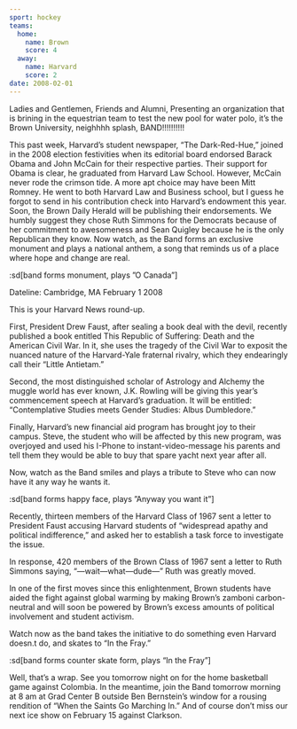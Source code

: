 ```yaml
---
sport: hockey
teams:
  home:
    name: Brown
    score: 4
  away:
    name: Harvard
    score: 2
date: 2008-02-01
---
```


Ladies and Gentlemen, Friends and Alumni, Presenting an organization that is brining in the equestrian team to test the new pool for water polo, it’s the Brown University, neighhhh splash, BAND!!!!!!!!!!

This past week, Harvard’s student newspaper, “The Dark-Red-Hue,” joined in the 2008 election festivities when its editorial board endorsed Barack Obama and John McCain for their respective parties. Their support for Obama is clear, he graduated from Harvard Law School. However, McCain never rode the crimson tide. A more apt choice may have been Mitt Romney. He went to both Harvard Law and Business school, but I guess he forgot to send in his contribution check into Harvard’s endowment this year. Soon, the Brown Daily Herald will be publishing their endorsements. We humbly suggest they chose Ruth Simmons for the Democrats because of her commitment to awesomeness and Sean Quigley because he is the only Republican they know. Now watch, as the Band forms an exclusive monument and plays a national anthem, a song that reminds us of a place where hope and change are real.

:sd[band forms monument, plays ”O Canada”]

Dateline: Cambridge, MA February 1 2008

This is your Harvard News round-up.

First, President Drew Faust, after sealing a book deal with the devil, recently published a book entitled This Republic of Suffering: Death and the American Civil War. In it, she uses the tragedy of the Civil War to exposit the nuanced nature of the Harvard-Yale fraternal rivalry, which they endearingly call their “Little Antietam.”

Second, the most distinguished scholar of Astrology and Alchemy the muggle world has ever known, J.K. Rowling will be giving this year’s commencement speech at Harvard’s graduation. It will be entitled: “Contemplative Studies meets Gender Studies: Albus Dumbledore.”

Finally, Harvard’s new financial aid program has brought joy to their campus. Steve, the student who will be affected by this new program, was overjoyed and used his I-Phone to instant-video-message his parents and tell them they would be able to buy that spare yacht next year after all.

Now, watch as the Band smiles and plays a tribute to Steve who can now have it any way he wants it.

:sd[band forms happy face, plays ”Anyway you want it”]

Recently, thirteen members of the Harvard Class of 1967 sent a letter to President Faust accusing Harvard students of “widespread apathy and political indifference,” and asked her to establish a task force to investigate the issue.

In response, 420 members of the Brown Class of 1967 sent a letter to Ruth Simmons saying, “—wait—what—dude—” Ruth was greatly moved.

In one of the first moves since this enlightenment, Brown students have aided the fight against global warming by making Brown’s zamboni carbon-neutral and will soon be powered by Brown’s excess amounts of political involvement and student activism.

Watch now as the band takes the initiative to do something even Harvard doesn.t do, and skates to “In the Fray.”

:sd[band forms counter skate form, plays “In the Fray”]

Well, that’s a wrap. See you tomorrow night on for the home basketball game against Colombia. In the meantime, join the Band tomorrow morning at 8 am at Grad Center B outside Ben Bernstein’s window for a rousing rendition of “When the Saints Go Marching In.” And of course don’t miss our next ice show on February 15 against Clarkson.
